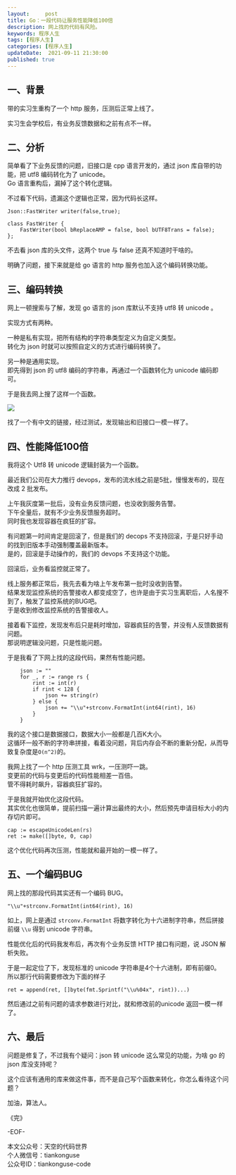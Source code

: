 ```yaml
---   
layout:     post  
title: Go：一段代码让服务性能降低100倍  
description: 网上找的代码有风险。     
keywords: 程序人生  
tags: [程序人生]    
categories: [程序人生]  
updateDate:  2021-09-11 21:30:00  
published: true  
---  
```



## 一、背景


带的实习生重构了一个 http 服务，压测后正常上线了。  


实习生会学校后，有业务反馈数据和之前有点不一样。  



## 二、分析    


简单看了下业务反馈的问题，旧接口是 cpp 语言开发的，通过 json 库自带的功能，把 utf8 编码转化为了 unicode。  
Go 语言重构后，漏掉了这个转化逻辑。  


不过看下代码，遗漏这个逻辑也正常，因为代码长这样。  


```
Json::FastWriter writer(false,true);

class FastWriter {   
    FastWriter(bool bReplaceAMP = false, bool bUTF8Trans = false);
};
```


不去看 json 库的头文件，这两个 true 与 false 还真不知道时干啥的。  


明确了问题，接下来就是给 go 语言的 http 服务也加入这个编码转换功能。  


## 三、编码转换  


网上一顿搜索与了解，发现 go 语言的 json 库默认不支持 utf8 转 unicode 。  


实现方式有两种。  


一种是私有实现，把所有结构的字符串类型定义为自定义类型。  
转化为 json 时就可以按照自定义的方式进行编码转换了。  


另一种是通用实现。  
即先得到 json 的 utf8 编码的字符串，再通过一个函数转化为 unicode 编码即可。  


于是我去网上搜了这样一个函数。  


![](https://res.tiankonguse.com/images/2021/09/11/001.png)  


找了一个有中文的链接，经过测试，发现输出和旧接口一模一样了。  


## 四、性能降低100倍  


我将这个 Utf8 转 unicode 逻辑封装为一个函数。  


最近我们公司在大力推行 devops，发布的流水线之前是5批，慢慢发布的，现在改成 2 批发布。  


上午我灰度第一批后，没有业务反馈问题，也没收到服务告警。  
下午全量后，就有不少业务反馈服务超时。  
同时我也发现容器在疯狂的扩容。  


有问题第一时间肯定是回滚了，但是我们的 decops 不支持回滚，于是只好手动的找到旧版本手动强制覆盖最新版本。  
是的，回滚是手动操作的，我们的 devops 不支持这个功能。  



回滚后，业务看监控就正常了。  


线上服务都正常后，我先去看为啥上午发布第一批时没收到告警。  
结果发现监控系统的告警接收人都变成空了，也许是由于实习生离职后，人名搜不到了，触发了监控系统的BUG吧。  
于是收到修改监控系统的告警接收人。  


接着看下监控，发现发布后只是耗时增加，容器疯狂的告警，并没有人反馈数据有问题。  
那说明逻辑没问题，只是性能问题。  


于是我看了下网上找的这段代码，果然有性能问题。  

```
    json := ""
    for _, r := range rs {
        rint := int(r)
        if rint < 128 {
            json += string(r)
        } else {
            json += "\\u"+strconv.FormatInt(int64(rint), 16)
        }
    }
```

我的这个接口是数据接口，数据大小一般都是几百K大小。  
这循环一般不断的字符串拼接，看着没问题，背后内存会不断的重新分配，从而导致复杂度是`O(n^2)`的。  


我网上找了一个 http 压测工具 wrk，一压测吓一跳。  
变更前的代码与变更后的代码性能相差一百倍。  
管不得耗时飙升，容器疯狂扩容的。  


于是我就开始优化这段代码。  
其实优化也很简单，提前扫描一遍计算出最终的大小，然后预先申请目标大小的内存切片即可。  


```
cap := escapeUnicodeLen(rs)
ret := make([]byte, 0, cap)
```

这个优化代码再次压测，性能就和最开始的一模一样了。  


## 五、一个编码BUG  


网上找的那段代码其实还有一个编码 BUG。  


```
"\\u"+strconv.FormatInt(int64(rint), 16)
```


如上，网上是通过 `strconv.FormatInt` 将数字转化为十六进制字符串，然后拼接前缀 `\\u` 得到 unicode 字符串。  


性能优化后的代码我发布后，再次有个业务反馈 HTTP 接口有问题，说 JSON 解析失败。  


于是一起定位了下，发现标准的 unicode 字符串是4个十六进制，即有前缀0。  
所以那行代码需要修改为下面的样子  


```
ret = append(ret, []byte(fmt.Sprintf("\\u%04x", rint))...)
```


然后通过之前有问题的请求参数进行对比，就和修改前的unicode 返回一模一样了。  


## 六、最后  


问题是修复了，不过我有个疑问：json 转 unicode 这么常见的功能，为啥 go 的 json 库没支持呢？  


这个应该有通用的库来做这件事，而不是自己写个函数来转化，你怎么看待这个问题？  


加油，算法人。  


《完》  


-EOF-  



本文公众号：天空的代码世界  
个人微信号：tiankonguse  
公众号ID：tiankonguse-code  
  

